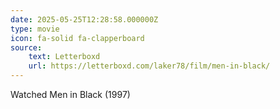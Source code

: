 ```yaml
---
date: 2025-05-25T12:28:58.000000Z
type: movie
icon: fa-solid fa-clapperboard
source: 
    text: Letterboxd 
    url: https://letterboxd.com/laker78/film/men-in-black/
---
```


Watched Men in Black (1997)